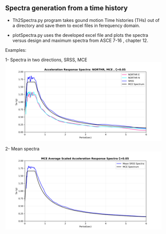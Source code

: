 ## Spectra generation from a time history

- Th2Spectra.py program takes gound motion Time histories (THs) out of a directory and save them to excel files in ferequency domain.

- plotSpectra.py uses the developed excel file and plots the spectra versus design and maximum spectra from ASCE 7-16 , chapter 12. 

Examples: 

1- Spectra in two directions, SRSS, MCE
 <img src="figs\M-   RSN1045_NORTHR_WPI0.png" alt="Spectra" />

2- Mean spectra 
<img src="figs\mean_MCE.png" alt="Spectra" />